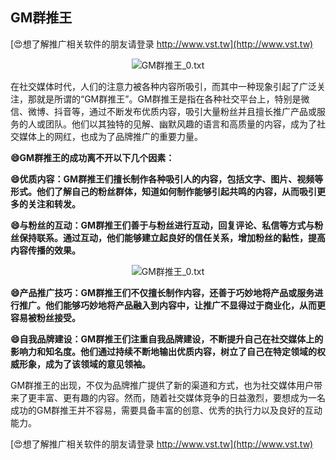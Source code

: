 ## **GM群推王**

[😍想了解推广相关软件的朋友请登录 http://www.vst.tw](http://www.vst.tw)

 <center><img src="https://vst.tw/MP4/tuiguang/png/4.png" alt="GM群推王_0.txt"></center>

在社交媒体时代，人们的注意力被各种内容所吸引，而其中一种现象引起了广泛关注，那就是所谓的“GM群推王”。GM群推王是指在各种社交平台上，特别是微信、微博、抖音等，通过不断发布优质内容，吸引大量粉丝并且擅长推广产品或服务的人或团队。他们以其独特的见解、幽默风趣的语言和高质量的内容，成为了社交媒体上的网红，也成为了品牌推广的重要力量。

**😄GM群推王的成功离不开以下几个因素：**

**😄优质内容：GM群推王们擅长制作各种吸引人的内容，包括文字、图片、视频等形式。他们了解自己的粉丝群体，知道如何制作能够引起共鸣的内容，从而吸引更多的关注和转发。**

**😄与粉丝的互动：GM群推王们善于与粉丝进行互动，回复评论、私信等方式与粉丝保持联系。通过互动，他们能够建立起良好的信任关系，增加粉丝的黏性，提高内容传播的效果。**

 <center><img src="https://vst.tw/MP4/tuiguang/png/0.png" alt="GM群推王_0.txt"></center>

**😄产品推广技巧：GM群推王们不仅擅长制作内容，还善于巧妙地将产品或服务进行推广。他们能够巧妙地将产品融入到内容中，让推广不显得过于商业化，从而更容易被粉丝接受。**

**😄自我品牌建设：GM群推王们注重自我品牌建设，不断提升自己在社交媒体上的影响力和知名度。他们通过持续不断地输出优质内容，树立了自己在特定领域的权威形象，成为了该领域的意见领袖。**

GM群推王的出现，不仅为品牌推广提供了新的渠道和方式，也为社交媒体用户带来了更丰富、更有趣的内容。然而，随着社交媒体竞争的日益激烈，要想成为一名成功的GM群推王并不容易，需要具备丰富的创意、优秀的执行力以及良好的互动能力。

[😍想了解推广相关软件的朋友请登录 http://www.vst.tw](http://www.vst.tw)



